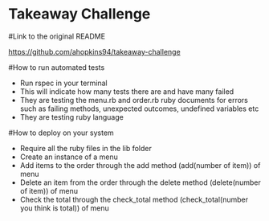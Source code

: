 # Takeaway Challenge

#Link to the original README

https://github.com/ahopkins94/takeaway-challenge

#How to run automated tests

- Run rspec in your terminal
- This will indicate how many tests there are and have many failed
- They are testing the menu.rb and order.rb ruby documents for errors such as failing methods, unexpected outcomes, undefined variables etc
- They are testing ruby language

#How to deploy on your system

- Require all the ruby files in the lib folder
- Create an instance of a menu
- Add items to the order through the add method (add(number of item)) of menu
- Delete an item from the order through the delete method (delete(number of item)) of menu
- Check the total through the check_total method (check_total(number you think is total)) of menu
